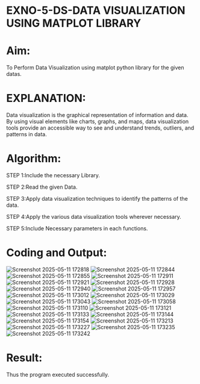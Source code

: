 # EXNO-5-DS-DATA VISUALIZATION USING MATPLOT LIBRARY

# Aim:
  To Perform Data Visualization using matplot python library for the given datas.

# EXPLANATION:
Data visualization is the graphical representation of information and data. By using visual elements like charts, graphs, and maps, data visualization tools provide an accessible way to see and understand trends, outliers, and patterns in data.

# Algorithm:
STEP 1:Include the necessary Library.

STEP 2:Read the given Data.

STEP 3:Apply data visualization techniques to identify the patterns of the data.

STEP 4:Apply the various data visualization tools wherever necessary.

STEP 5:Include Necessary parameters in each functions.

# Coding and Output:
![Screenshot 2025-05-11 172818](https://github.com/user-attachments/assets/8d74d87d-a8b0-4c1f-844d-68534e8326ea)
![Screenshot 2025-05-11 172844](https://github.com/user-attachments/assets/5771309c-4983-4639-a214-f0a52c39cdb5)
![Screenshot 2025-05-11 172855](https://github.com/user-attachments/assets/9327b19f-6ee3-4232-95fb-306ace0429db)
![Screenshot 2025-05-11 172911](https://github.com/user-attachments/assets/7d185593-0d96-477f-8004-7e2da3f5a46f)
![Screenshot 2025-05-11 172921](https://github.com/user-attachments/assets/c46a75e7-dceb-4d34-8a63-da024379e6c7)
![Screenshot 2025-05-11 172928](https://github.com/user-attachments/assets/92d6070f-4f42-450e-9311-316e33626177)
![Screenshot 2025-05-11 172940](https://github.com/user-attachments/assets/2867470f-6dc3-425b-ba39-9dbf3bc150af)
![Screenshot 2025-05-11 172957](https://github.com/user-attachments/assets/a2d55982-3877-4ffc-bf86-e246370adb1f)
![Screenshot 2025-05-11 173012](https://github.com/user-attachments/assets/990d50a9-44a0-49d2-8129-c433cf44aa1a)
![Screenshot 2025-05-11 173029](https://github.com/user-attachments/assets/64870689-e1c4-4053-b1a1-0a669f45725a)
![Screenshot 2025-05-11 173043](https://github.com/user-attachments/assets/eec66c7a-6078-439f-8071-58416223cade)
![Screenshot 2025-05-11 173058](https://github.com/user-attachments/assets/030295c5-b0e5-47f5-aa36-c78f4c591899)
![Screenshot 2025-05-11 173110](https://github.com/user-attachments/assets/45189f6f-0694-42a3-adfd-4bf0ab8d9433)
![Screenshot 2025-05-11 173121](https://github.com/user-attachments/assets/67831b14-9dc4-4143-b011-526994726339)
![Screenshot 2025-05-11 173133](https://github.com/user-attachments/assets/ff11f0b1-6bae-4f88-97f9-a454778e73a5)
![Screenshot 2025-05-11 173144](https://github.com/user-attachments/assets/738e9c15-8473-4ca8-b220-1ba24cbf8b4e)
![Screenshot 2025-05-11 173154](https://github.com/user-attachments/assets/48e47cda-a131-4bb4-bdfb-6c7ca1a5d50c)
![Screenshot 2025-05-11 173213](https://github.com/user-attachments/assets/96aeabde-5546-4308-9769-8f2fc4fcef66)
![Screenshot 2025-05-11 173227](https://github.com/user-attachments/assets/972f6576-93b7-4052-b83d-ea9600dc3691)
![Screenshot 2025-05-11 173235](https://github.com/user-attachments/assets/9bf4258a-88f5-4b81-96f2-00a4d08359a3)
![Screenshot 2025-05-11 173242](https://github.com/user-attachments/assets/837fa9a1-00b3-4d48-a15c-7a916c44bede)


# Result:
Thus the program executed successfully.
